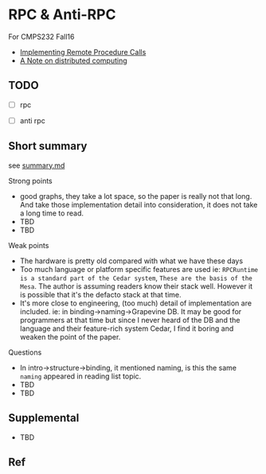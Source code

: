 # RPC & Anti-RPC

For CMPS232 Fall16

- [Implementing Remote Procedure Calls](http://www.cs.virginia.edu/~zaher/classes/CS656/birrel.pdf)
- [A Note on distributed computing](http://citeseerx.ist.psu.edu/viewdoc/summary?doi=10.1.1.41.7628)

## TODO

- [ ] rpc
- [ ] anti rpc


## Short summary

see [summary.md](summary.md)

Strong points

- good graphs, they take a lot space, so the paper is really not that long. And take
those implementation detail into consideration, it does not take a long time to read.
- TBD
- TBD

Weak points

- The hardware is pretty old compared with what we have these days
- Too much language or platform specific features are used ie: `RPCRuntime is a standard part of the Cedar system`, `These are the basis of the Mesa`. The author is assuming
readers know their stack well. However it is possible that it's the defacto stack at that
time.
- It's more close to engineering, (too much) detail of implementation are included. ie: in binding->naming->Grapevine DB. It may be good for programmers at that time but since I never heard of the DB and the language and their feature-rich system Cedar, I find it boring and weaken the point of the paper.

Questions

- In intro->structure->binding, it mentioned naming, is this the same `naming` appeared in reading list topic.
- TBD
- TBD

## Supplemental

- TBD

## Ref
